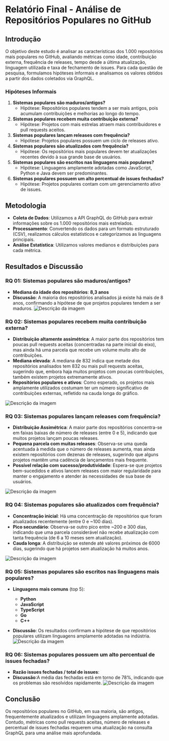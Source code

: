 # Relatório Final - Análise de Repositórios Populares no GitHub

## Introdução

O objetivo deste estudo é analisar as características dos 1.000 repositórios mais populares no GitHub, avaliando métricas como idade, contribuição externa, frequência de releases, tempo desde a última atualização, linguagem utilizada e taxa de fechamento de issues. Para cada questão de pesquisa, formulamos hipóteses informais e analisamos os valores obtidos a partir dos dados coletados via GraphQL.

### Hipóteses Informais

1. **Sistemas populares são maduros/antigos?**  
   - Hipótese: Repositórios populares tendem a ser mais antigos, pois acumulam contribuições e melhorias ao longo do tempo.
2. **Sistemas populares recebem muita contribuição externa?**  
   - Hipótese: Projetos com mais estrelas atraem mais contribuidores e pull requests aceitos.
3. **Sistemas populares lançam releases com frequência?**  
   - Hipótese: Projetos populares possuem um ciclo de releases ativo.
4. **Sistemas populares são atualizados com frequência?**  
   - Hipótese: Os repositórios mais populares devem ter atualizações recentes devido à sua grande base de usuários.
5. **Sistemas populares são escritos nas linguagens mais populares?**  
   - Hipótese: Linguagens amplamente adotadas como JavaScript, Python e Java devem ser predominantes.
6. **Sistemas populares possuem um alto percentual de issues fechadas?**  
   - Hipótese: Projetos populares contam com um gerenciamento ativo de issues.

## Metodologia

- **Coleta de Dados**: Utilizamos a API GraphQL do GitHub para extrair informações sobre os 1.000 repositórios mais estrelados.
- **Processamento**: Convertendo os dados para um formato estruturado (CSV), realizamos cálculos estatísticos e categorizamos as linguagens principais.
- **Análise Estatística**: Utilizamos valores medianos e distribuições para cada métrica.

## Resultados e Discussão

### RQ 01: Sistemas populares são maduros/antigos?

- **Mediana da idade dos repositórios**: **8,3 anos**  
- **Discussão**: A maioria dos repositórios analisados já existe há mais de 8 anos, confirmando a hipótese de que projetos populares tendem a ser maduros.
![Descrição da imagem](image/Grafico01.jpeg)
### RQ 02: Sistemas populares recebem muita contribuição externa?

- **Distribuição altamente assimétrica**: A maior parte dos repositórios tem poucas pull requests aceitas (concentradas na parte inicial do eixo), mas ainda há uma parcela que recebe um volume muito alto de contribuições.
- **Mediana elevada**: A mediana de 832 indica que metade dos repositórios analisados tem 832 ou mais pull requests aceitas, sugerindo que, embora haja muitos projetos com poucas contribuições, também existem projetos extremamente ativos.
- **Repositórios populares e ativos**: Como esperado, os projetos mais amplamente utilizados costumam ter um número significativo de contribuições externas, refletido na cauda longa do gráfico.

![Descrição da imagem](image/Grafico02.jpeg)
### RQ 03: Sistemas populares lançam releases com frequência?

- **Distribuição Assimétrica**: A maior parte dos repositórios concentra-se em faixas baixas de número de releases (entre 0 e 5), indicando que muitos projetos lançam poucas releases.
- **Pequena parcela com muitas releases**: Observa-se uma queda acentuada à medida que o número de releases aumenta, mas ainda existem repositórios com dezenas de releases, sugerindo que alguns projetos mantêm uma cadência de lançamentos mais frequente.
- **Possível relação com sucesso/produtividade**: Espera-se que projetos bem-sucedidos e ativos lancem releases com maior regularidade para manter o engajamento e atender às necessidades de sua base de usuários.

![Descrição da imagem](image/Grafico03.jpeg)
### RQ 04: Sistemas populares são atualizados com frequência?

- **Concentração inicial**: Há uma concentração de repositórios que foram atualizados recentemente (entre 0 e ~100 dias).
- **Pico secundário**: Observa-se outro pico entre ~200 e 300 dias, indicando que uma parcela considerável não recebe atualização com tanta frequência (de 6 a 10 meses sem atualização).
- **Cauda longa**: A distribuição se estende até valores próximos de 6000 dias, sugerindo que há projetos sem atualização há muitos anos.

![Descrição da imagem](image/Grafico004.jpeg)
### RQ 05: Sistemas populares são escritos nas linguagens mais populares?

- **Linguagens mais comuns** (top 5):  
  - **Python**  
  - **JavaScript**  
  - **TypeScript**  
  - **Go**  
  - **C++**  
  
- **Discussão**: Os resultados confirmam a hipótese de que repositórios populares utilizam linguagens amplamente adotadas na indústria.
![Descrição da imagem](image/Grafico05.jpeg)
### RQ 06: Sistemas populares possuem um alto percentual de issues fechadas?

- **Razão issues fechadas / total de issues**: 
- **Discussão**:A média das fechadas está em torno de 78%, indicando que os problemas são resolvidos rapidamente.
![Descrição da imagem](image/Grafico06.jpeg)

## Conclusão

Os repositórios populares no GitHub, em sua maioria, são antigos, frequentemente atualizados e utilizam linguagens amplamente adotadas. Contudo, métricas como pull requests aceitas, número de releases e percentual de issues fechadas requerem uma atualização na consulta GraphQL para uma análise mais aprofundada.
